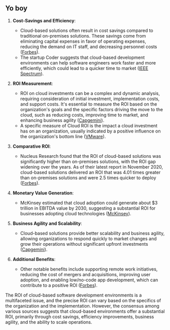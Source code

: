 ## Yo boy
1. **Cost-Savings and Efficiency**:
   - Cloud-based solutions often result in cost savings compared to traditional on-premises solutions. These savings come from eliminating capital expenses in favor of operating expenses, reducing the demand on IT staff, and decreasing personnel costs ([Forbes](https://www.forbes.com/sites/forbestechcouncil/2021/01/28/the-roi-of-the-cloud/)).
   - The startup Coder suggests that cloud-based development environments can help software engineers work faster and more efficiently, which could lead to a quicker time to market ([IEEE Spectrum](https://spectrum.ieee.org/software-development-environments-cloud)).

2. **ROI Measurement**:
   - ROI on cloud investments can be a complex and dynamic analysis, requiring consideration of initial investment, implementation costs, and support costs. It's essential to measure the ROI based on the organization's goals and the specific factors driving the move to the cloud, such as reducing costs, improving time to market, and enhancing business agility ([Capgemini](https://www.capgemini.com)).
   - A specific measure of Cloud ROI is the impact a cloud investment has on an organization, usually indicated by a positive influence on the organization's bottom line ([VMware](https://www.vmware.com)).

3. **Comparative ROI**:
   - Nucleus Research found that the ROI of cloud-based solutions was significantly higher than on-premises solutions, with the ROI gap widening over the years. As of their latest report in November 2020, cloud-based solutions delivered an ROI that was 4.01 times greater than on-premises solutions and were 2.5 times quicker to deploy ([Forbes](https://www.forbes.com)).

4. **Monetary Value Generation**:
   - McKinsey estimated that cloud adoption could generate about $3 trillion in EBITDA value by 2030, suggesting a substantial ROI for businesses adopting cloud technologies ([McKinsey](https://www.mckinsey.com)).

5. **Business Agility and Scalability**:
   - Cloud-based solutions provide better scalability and business agility, allowing organizations to respond quickly to market changes and grow their operations without significant upfront investments ([Capgemini](https://www.capgemini.com)).

6. **Additional Benefits**:
   - Other notable benefits include supporting remote work initiatives, reducing the cost of mergers and acquisitions, improving user adoption, and enabling low/no-code app development, which can contribute to a positive ROI ([Forbes](https://www.forbes.com)).

The ROI of cloud-based software development environments is a multifaceted issue, and the precise ROI can vary based on the specifics of the organization and the implementation. However, the consensus among various sources suggests that cloud-based environments offer a substantial ROI, primarily through cost savings, efficiency improvements, business agility, and the ability to scale operations.
